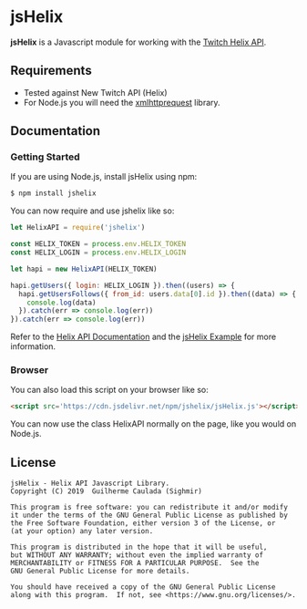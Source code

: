 # jsHelix #

**jsHelix** is a Javascript module for working with the [Twitch Helix API](https://dev.twitch.tv/docs/api/reference/).

## Requirements
* Tested against New Twitch API (Helix)
* For Node.js you will need the [xmlhttprequest](https://www.npmjs.com/package/xmlhttprequest) library.

## Documentation ##
### Getting Started

If you are using Node.js, install jsHelix using npm:

```bash
$ npm install jshelix
```

You can now require and use jshelix like so:

```js
let HelixAPI = require('jshelix')

const HELIX_TOKEN = process.env.HELIX_TOKEN
const HELIX_LOGIN = process.env.HELIX_LOGIN

let hapi = new HelixAPI(HELIX_TOKEN)

hapi.getUsers({ login: HELIX_LOGIN }).then((users) => {
  hapi.getUsersFollows({ from_id: users.data[0].id }).then((data) => {
    console.log(data)
  }).catch(err => console.log(err))
}).catch(err => console.log(err))

```

Refer to the [Helix API Documentation](https://dev.twitch.tv/docs/api/reference/) and the [jsHelix Example](https://github.com/Sighmir/jsHelix/tree/master/example) for more information.  

### Browser

You can also load this script on your browser like so:

```html
<script src='https://cdn.jsdelivr.net/npm/jshelix/jsHelix.js'></script>
```

You can now use the class HelixAPI normally on the page, like you would on Node.js.

## License ##
```
jsHelix - Helix API Javascript Library.
Copyright (C) 2019  Guilherme Caulada (Sighmir)

This program is free software: you can redistribute it and/or modify
it under the terms of the GNU General Public License as published by
the Free Software Foundation, either version 3 of the License, or
(at your option) any later version.

This program is distributed in the hope that it will be useful,
but WITHOUT ANY WARRANTY; without even the implied warranty of
MERCHANTABILITY or FITNESS FOR A PARTICULAR PURPOSE.  See the
GNU General Public License for more details.

You should have received a copy of the GNU General Public License
along with this program.  If not, see <https://www.gnu.org/licenses/>.
```
